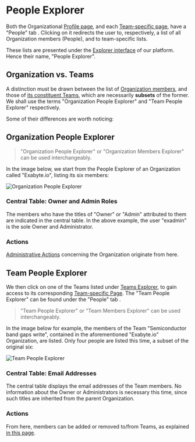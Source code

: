 # People Explorer
 
Both the Organizational [Profile page](../../accounts/ui/profile-page.md), and each [Team-specific page](team-page.md), have a "People" tab <i class="zmdi zmdi-account zmdi-hc-border"></i>. Clicking on it redirects the user to, respectively, a list of all Organization members (People), and to team-specific lists. 

These lists are presented under the [Explorer interface](../../entities-general/ui/explorer.md) of our platform. Hence their name, "People Explorer".

## Organization vs. Teams

A distinction must be drawn between the list of [Organization members](../actions/organization/add-remove-member.md), and those of [its constituent Teams](../actions/team/add-remove-member.md), which are necessarily **subsets** of the former. We shall use the terms "Organization People Explorer" and "Team People Explorer" respectively. 

Some of their differences are worth noticing:

## Organization People Explorer

> "Organization People Explorer" or "Organization Members Explorer" can be used interchangeably.

In the image below, we start from the People Explorer of an Organization called "Exabyte.io", listing its six members:

![Organization People Explorer](/images/collaboration/organization-people-explorer.png "Organization People Explorer")

### Central Table: Owner and Admin Roles

The members who have the titles of "Owner" or "Admin" attributed to them are indicated in the central table. In the above example, the user "exadmin" is the sole Owner and Administrator. 

### Actions

[Administrative Actions](../actions/organization/overview.md) concerning the Organization originate from here.

## Team People Explorer

We then click on one of the Teams listed under [Teams Explorer](teams-explorer.md), to gain access to its corresponding [Team-specific Page](team-page.md). The "Team People Explorer" can be found under the "People" tab <i class="zmdi zmdi-account zmdi-hc-border"></i>. 

> "Team People Explorer" or "Team Members Explorer" can be used interchangeably.

In the image below for example, the members of the Team "Semiconductor band gaps write", contained in the aforementioned "Exabyte.io" Organization, are listed. Only four people are listed this time, a subset of the original six:

![Team People Explorer](/images/collaboration/team-people-explorer.png "Team People Explorer")

### Central Table: Email Addresses

The central table displays the email addresses of the Team members. No information about the Owner or Administrators is necessary this time, since such titles are inherited from the parent Organization.

### Actions 

From here, members can be added or removed to/from Teams, as explained [in this page](../actions/team/add-remove-member.md).
